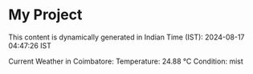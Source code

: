 # My Project

This content is dynamically generated in Indian Time (IST): 2024-08-17 04:47:26 IST


Current Weather in Coimbatore:
Temperature: 24.88 °C
Condition: mist
